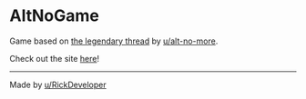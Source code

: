 # AltNoGame

Game based on [the legendary thread](https://www.reddit.com/r/teenagers/comments/a8vn3u/everyone_said_buying_condoms_was_no_big_deal_and/) by [u/alt-no-more](https://www.reddit.com/user/alt-no-more).

Check out the site [here](https://altnogame.github.io)!

---
Made by [u/RickDeveloper](https://www.reddit.com/user/RickDeveloper)
